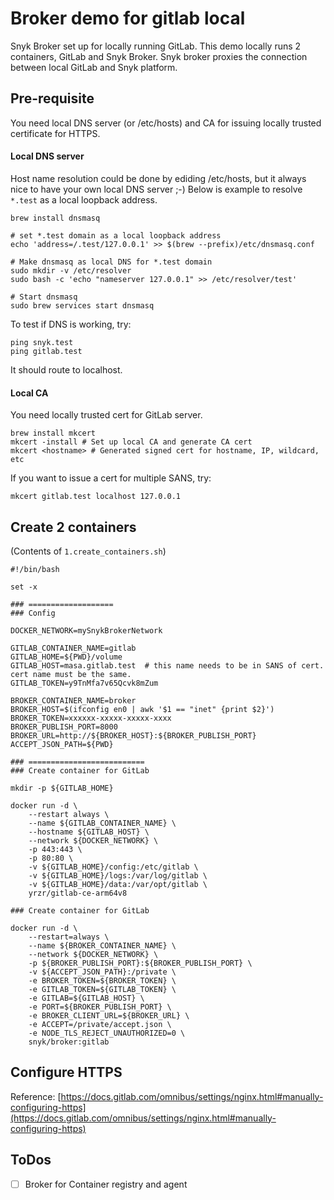 # Broker demo for gitlab local

Snyk Broker set up for locally running GitLab. 
This demo locally runs 2 containers, GitLab and Snyk Broker.
Snyk broker proxies the connection between local GitLab and Snyk platform.

## Pre-requisite

You need local DNS server (or /etc/hosts) and CA for issuing locally trusted certificate for HTTPS.

#### Local DNS server

Host name resolution could be done by ediding /etc/hosts, but it always nice to have your own local DNS server ;-)
Below is example to resolve `*.test` as a local loopback address.

```shell
brew install dnsmasq

# set *.test domain as a local loopback address
echo 'address=/.test/127.0.0.1' >> $(brew --prefix)/etc/dnsmasq.conf

# Make dnsmasq as local DNS for *.test domain
sudo mkdir -v /etc/resolver
sudo bash -c 'echo "nameserver 127.0.0.1" >> /etc/resolver/test'

# Start dnsmasq
sudo brew services start dnsmasq
```

To test if DNS is working, try:
```
ping snyk.test
ping gitlab.test
```

It should route to localhost.


#### Local CA

You need locally trusted cert for GitLab server.

```shell
brew install mkcert
mkcert -install # Set up local CA and generate CA cert 
mkcert <hostname> # Generated signed cert for hostname, IP, wildcard, etc
```

If you want to issue a cert for multiple SANS, try:
```
mkcert gitlab.test localhost 127.0.0.1
```

## Create 2 containers

(Contents of `1.create_containers.sh`)

```shell
#!/bin/bash

set -x

### ===================
### Config

DOCKER_NETWORK=mySnykBrokerNetwork

GITLAB_CONTAINER_NAME=gitlab
GITLAB_HOME=${PWD}/volume
GITLAB_HOST=masa.gitlab.test  # this name needs to be in SANS of cert. cert name must be the same.
GITLAB_TOKEN=y9TnMfa7v65Qcvk8mZum

BROKER_CONTAINER_NAME=broker
BROKER_HOST=$(ifconfig en0 | awk '$1 == "inet" {print $2}')
BROKER_TOKEN=xxxxxx-xxxxx-xxxxx-xxxx
BROKER_PUBLISH_PORT=8000
BROKER_URL=http://${BROKER_HOST}:${BROKER_PUBLISH_PORT}
ACCEPT_JSON_PATH=${PWD}

### ==========================
### Create container for GitLab

mkdir -p ${GITLAB_HOME}

docker run -d \
	--restart always \
	--name ${GITLAB_CONTAINER_NAME} \
	--hostname ${GITLAB_HOST} \
	--network ${DOCKER_NETWORK} \
	-p 443:443 \
	-p 80:80 \
	-v ${GITLAB_HOME}/config:/etc/gitlab \
	-v ${GITLAB_HOME}/logs:/var/log/gitlab \
	-v ${GITLAB_HOME}/data:/var/opt/gitlab \
	yrzr/gitlab-ce-arm64v8

### Create container for GitLab

docker run -d \
	--restart=always \
	--name ${BROKER_CONTAINER_NAME} \
	--network ${DOCKER_NETWORK} \
	-p ${BROKER_PUBLISH_PORT}:${BROKER_PUBLISH_PORT} \
	-v ${ACCEPT_JSON_PATH}:/private \
	-e BROKER_TOKEN=${BROKER_TOKEN} \
	-e GITLAB_TOKEN=${GITLAB_TOKEN} \
	-e GITLAB=${GITLAB_HOST} \
	-e PORT=${BROKER_PUBLISH_PORT} \
	-e BROKER_CLIENT_URL=${BROKER_URL} \
	-e ACCEPT=/private/accept.json \
	-e NODE_TLS_REJECT_UNAUTHORIZED=0 \
	snyk/broker:gitlab 
```

## Configure HTTPS

Reference: [https://docs.gitlab.com/omnibus/settings/nginx.html#manually-configuring-https](https://docs.gitlab.com/omnibus/settings/nginx.html#manually-configuring-https)



## ToDos

* [ ] Broker for Container registry and agent
